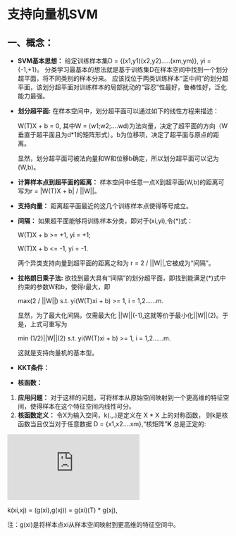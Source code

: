 # 支持向量机SVM
## 一、概念：
+ **SVM基本思想：** 给定训练样本集D = {(x1,y1)(x2,y2).....(xm,ym)}, yi = {-1,+1}。
分类学习最基本的想法就是基于训练集D在样本空间中找到一个划分超平面，将不同类别的样本分来。
应该找位于两类训练样本“正中间”的划分超平面，该划分超平面对训练样本的局部扰动的“容忍”性最好，鲁棒性好，泛化能力最强。

+ **划分超平面:**
    在样本空间中，划分超平面可以通过如下的线性方程来描述：
    
    W(T)X + b = 0, 其中W = (w1;w2;....wd)为法向量，决定了超平面的方向（W垂直于超平面且为d*1的矩阵形式）。b为位移项，决定了超平面与原点的距离。
    
    显然，划分超平面可被法向量和W和位移b确定，所以划分超平面可以记为(W,b)。
    
+ **计算样本点到超平面的距离：**
    样本空间中任意一点X到超平面(W,b)的距离可写为r = |W(T)X + b| / ||W||。

+ **支持向量：**
    距离超平面最近的这几个训练样本点使得等号成立。

+ **间隔：**
    如果超平面能够将训练样本分类，即对于(xi,yi),令(*)式：
    
    W(T)X + b >= +1, yi = +1;
    
    W(T)X + b <= -1, yi = -1.
    
    两个异类支持向量到超平面的距离之和为 r = 2 / ||W||,它被成为“间隔”。

+ **拉格朗日乘子法:**
    欲找到最大具有“间隔”的划分超平面，即找到能满足(*)式中约束的参数W和b，使得r最大，即
    
    max(2 / ||W||)  s.t. yi(W(T)xi + b) >= 1, i = 1,2......m.
    
    显然，为了最大化间隔，仅需最大化 ||W||(-1),这就等价于最小化||W||(2)。于是，上式可重写为
    
    min (1/2)||W||(2)  s.t. yi(W(T)xi + b) >= 1, i = 1,2......m.
    
    这就是支持向量机的基本型。
    
+ **KKT条件：**


+ **核函数：**

1. **应用问题：**  对于这样的问题，可将样本从原始空间映射到一个更高维的特征空间，使得样本在这个特征空间内线性可分。
2. **核函数定义：** 令X为输入空间，k(.,.)是定义在 X * X 上的对称函数，
则k是核函数当且仅当对于任意数据 D = {x1,x2....xm},“核矩阵”**K** 总是正定的:

![](https://private.codecogs.com/gif.latex?K%20%3D%20%5Cbegin%7Bbmatrix%7D%20%5Ckappa%20%28x_%7B1%7D%2Cx_%7B1%7D%29%20%26%20.%20%26%20.%20%26%20.%20%26%20%5Ckappa%20%28x_%7B1%7D%2Cx_%7Bm%7D%29%20%5C%5C%20.%20%26%20.%20%26%20.%20%26%20.%20%26%20.%5C%5C%20.%20%26%20.%20%26%20.%20%26%20.%20%26%20.%5C%5C%20.%20%26%20.%20%26%20.%20%26%20.%20%26%20.%5C%5C%20%5Ckappa%20%28x_%7Bm%7D%2Cx_%7B1%7D%29%20%26%20.%20%26%20.%20%26%20.%20%26%20%5Ckappa%20%28x_%7Bm%7D%2Cx_%7Bm%7D%29%20%5Cend%7Bbmatrix%7D)

k(xi,xj) = (g(xi),g(xj)) = g(xi)(T) * g(xj),

注：g(xi)是将样本点xi从样本空间映射到更高维的特征空间中。
